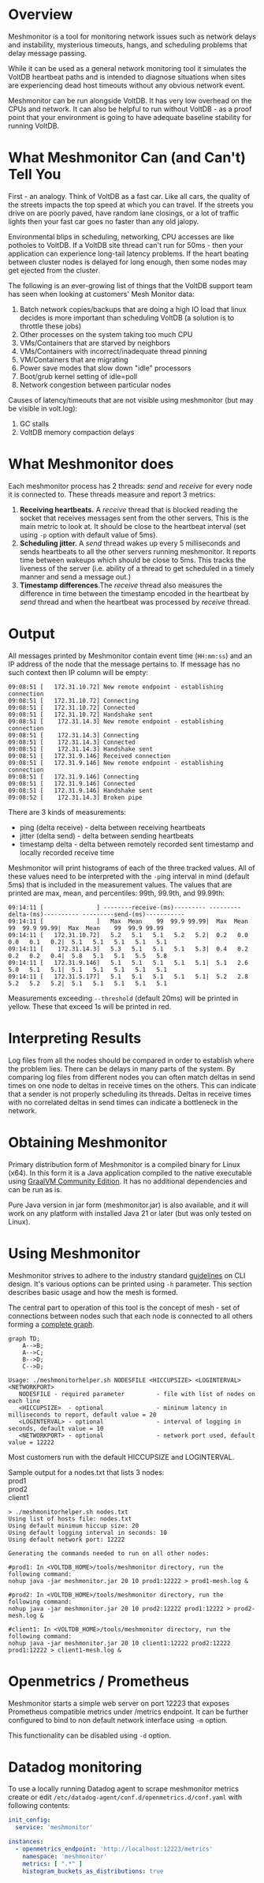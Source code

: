 # Overview

Meshmonitor is a tool for monitoring network issues such as network delays and instability, mysterious timeouts, hangs,
and scheduling problems that delay message passing.

While it can be used as a general network monitoring tool it simulates the VoltDB heartbeat paths and is intended to
diagnose situations when sites are experiencing dead host timeouts without any obvious network event.

Meshmonitor can be run alongside VoltDB. It has very low overhead on the CPUs and network. It can also be helpful to run
without VoltDB - as a proof point that your environment is going to have adequate baseline stability for running VoltDB.

# What Meshmonitor Can (and Can't) Tell You

First - an analogy. Think of VoltDB as a fast car. Like all cars, the quality of the streets impacts the top speed at
which you can travel. If the streets you drive on are poorly paved, have random lane closings, or a lot of traffic
lights then your fast car goes no faster than any old jalopy.

Environmental blips in scheduling, networking, CPU accesses are like potholes to VoltDB. If a VoltDB site thread can't
run for 50ms - then your application can experience long-tail latency problems. If the heart beating between cluster
nodes is delayed for long enough, then some nodes may get ejected from the cluster.

The following is an ever-growing list of things that the VoltDB support team has seen when looking at customers' Mesh
Monitor data:

1. Batch network copies/backups that are doing a high IO load that linux decides is more important than scheduling
   VoltDB (a solution is to throttle these jobs)
2. Other processes on the system taking too much CPU
3. VMs/Containers that are starved by neighbors
4. VMs/Containers with incorrect/inadequate thread pinning
5. VM/Containers that are migrating
6. Power save modes that slow down "idle" processors
7. Boot/grub kernel setting of idle=poll
8. Network congestion between particular nodes

Causes of latency/timeouts that are not visible using meshmonitor (but may be visible in volt.log):

1. GC stalls
2. VoltDB memory compaction delays

# What Meshmonitor does

Each meshmonitor process has 2 threads: *send* and *receive* for every node it is connected to. These threads measure
and report 3 metrics:

1. **Receiving heartbeats.** A *receive* thread that is blocked reading the socket that receives messages sent from the
   other servers. This is the main metric to look at. It should be close to the heartbeat interval (set using `-p`
   option with default value of 5ms).
2. **Scheduling jitter.** A *send* thread wakes up every 5 milliseconds and sends heartbeats to all the other servers
   running meshmonitor. It reports time between wakeups which should be close to 5ms. This tracks the liveness of the
   server (i.e. ability of a thread to get scheduled in a timely manner and send a message out.)
3. **Timestamp differences**.The *receive* thread also measures the difference in time between the timestamp encoded in
   the heartbeat by *send* thread and when the heartbeat was processed by *receive* thread.

# Output

All messages printed by Meshmonitor contain event time (`HH:mm:ss`) and an IP address of the node that the message
pertains to. If message has no such context then IP column will be empty:

```console
09:08:51 [   172.31.10.72] New remote endpoint - establishing connection
09:08:51 [   172.31.10.72] Connecting
09:08:51 [   172.31.10.72] Connected
09:08:51 [   172.31.10.72] Handshake sent
09:08:51 [    172.31.14.3] New remote endpoint - establishing connection
09:08:51 [    172.31.14.3] Connecting
09:08:51 [    172.31.14.3] Connected
09:08:51 [    172.31.14.3] Handshake sent
09:08:51 [   172.31.9.146] Received connection
09:08:51 [   172.31.9.146] New remote endpoint - establishing connection
09:08:51 [   172.31.9.146] Connecting
09:08:51 [   172.31.9.146] Connected
09:08:51 [   172.31.9.146] Handshake sent
09:08:52 [    172.31.14.3] Broken pipe
```

There are 3 kinds of measurements:

* ping (delta receive) - delta between receiving heartbeats
* jitter (delta send) - delta between sending heartbeats
* timestamp delta - delta between remotely recorded sent timestamp and locally recorded receive time

Meshmonitor will print histograms of each of the three tracked values. All of these values need to be interpreted with
the `-p`ing interval in mind (default 5ms) that is included in the measurement values. The values that are printed are
max, mean, and percentiles: 99th, 99.9th, and 99.99th:

```console
09:14:11 [               ] --------receive-(ms)--------- ---------delta-(ms)---------- ---------send-(ms)-----------
09:14:11 [               ]   Max  Mean    99  99.9 99.99|  Max  Mean    99  99.9 99.99|  Max  Mean    99  99.9 99.99
09:14:11 [   172.31.10.72]   5.2   5.1   5.1   5.2   5.2|  0.2   0.0   0.0   0.1   0.2|  5.1   5.1   5.1   5.1   5.1
09:14:11 [    172.31.14.3]   5.3   5.1   5.1   5.1   5.3|  0.4   0.2   0.2   0.2   0.4|  5.8   5.1   5.1   5.5   5.8
09:14:11 [   172.31.9.146]   5.1   5.1   5.1   5.1   5.1|  5.1   2.6   5.0   5.1   5.1|  5.1   5.1   5.1   5.1   5.1
09:14:11 [   172.31.5.177]   5.1   5.1   5.1   5.1   5.1|  5.2   2.8   5.2   5.2   5.2|  5.1   5.1   5.1   5.1   5.1
```

Measurements exceeding `--threshold` (default 20ms) will be printed in yellow. These that exceed 1s will be printed in
red.

# Interpreting Results

Log files from all the nodes should be compared in order to establish where the problem lies. There can be delays in
many parts of the system. By comparing log files from different nodes you can often match deltas in send times on one
node to deltas in receive times on the others. This can indicate that a sender is not properly scheduling its threads.
Deltas in receive times with no correlated deltas in send times can indicate a bottleneck in the network.

# Obtaining Meshmonitor

Primary distribution form of Meshmonitor is a compiled binary for Linux (x64). In this form it is a Java application
compiled to the native executable
using [GraalVM Community Edition](https://github.com/graalvm/graalvm-ce-builds/releases/). It has no additional
dependencies and can be run as is.

Pure Java version in jar form (meshmonitor.jar) is also available, and it will work on any platform with installed Java
21 or later (but was only tested on Linux).

# Using Meshmonitor

Meshmonitor strives to adhere to the industry standard [guidelines](https://clig.dev/#guidelines) on CLI design. It's
various options can be printed using `-h` parameter. This section describes basic usage and how the mesh is formed.

The central part to operation of this tool is the concept of mesh - set of connections between nodes such that each node
is connected to all others forming a [complete graph](https://en.wikipedia.org/wiki/Complete_graph).

```mermaid
graph TD;
    A-->B;
    A-->C;
    B-->D;
    C-->D;
```

```
Usage: ./meshmonitorhelper.sh NODESFILE <HICCUPSIZE> <LOGINTERVAL> <NETWORKPORT>
   NODESFILE - required parameter         - file with list of nodes on each line
   <HICCUPSIZE>  - optional               - mininum latency in milliseconds to report, default value = 20
   <LOGINTERVAL> - optional               - interval of logging in seconds, default value = 10
   <NETWORKPORT> - optional               - network port used, default value = 12222

```

Most customers run with the default HICCUPSIZE and LOGINTERVAL.

Sample output for a nodes.txt that lists 3 nodes:  
prod1  
prod2  
client1

```
> ./meshmonitorhelper.sh nodes.txt
Using list of hosts file: nodes.txt
Using default minimum hiccup size: 20
Using default logging interval in seconds: 10
Using default network port: 12222

Generating the commands needed to run on all other nodes:

#prod1: In <VOLTDB_HOME>/tools/meshmonitor directory, run the following command:
nohup java -jar meshmonitor.jar 20 10 prod1:12222 > prod1-mesh.log &

#prod2: In <VOLTDB_HOME>/tools/meshmonitor directory, run the following command:
nohup java -jar meshmonitor.jar 20 10 prod2:12222 prod1:12222 > prod2-mesh.log &

#client1: In <VOLTDB_HOME>/tools/meshmonitor directory, run the following command:
nohup java -jar meshmonitor.jar 20 10 client1:12222 prod2:12222 prod1:12222 > client1-mesh.log &
```

# Openmetrics / Prometheus

Meshmonitor starts a simple web server on port 12223 that exposes Prometheus compatible metrics under /metrics endpoint.
It can be further configured to bind to non default network interface using `-m` option.

This functionality can be disabled using `-d` option.

# Datadog monitoring

To use a locally running Datadog agent to scrape meshmonitor metrics create or
edit `/etc/datadog-agent/conf.d/openmetrics.d/conf.yaml` with following contents:

```yaml
init_config:
  service: 'meshmonitor'

instances:
  - openmetrics_endpoint: 'http://localhost:12223/metrics'
    namespace: 'meshmonitor'
    metrics: [ ".*" ]
    histogram_buckets_as_distributions: true
```
